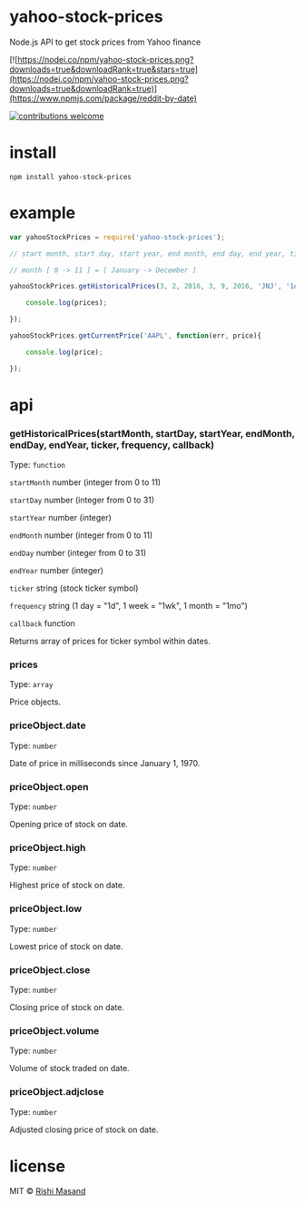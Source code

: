 # yahoo-stock-prices
Node.js API to get stock prices from Yahoo finance

[![https://nodei.co/npm/yahoo-stock-prices.png?downloads=true&downloadRank=true&stars=true](https://nodei.co/npm/yahoo-stock-prices.png?downloads=true&downloadRank=true)](https://www.npmjs.com/package/reddit-by-date)

[![contributions welcome](https://img.shields.io/badge/contributions-welcome-brightgreen.svg?style=flat)](https://github.com/darthbatman/yahoo-stock-prices)


# install

```
npm install yahoo-stock-prices
```

# example

```js
var yahooStockPrices = require('yahoo-stock-prices');

// start month, start day, start year, end month, end day, end year, ticker, frequency

// month [ 0 -> 11 ] = [ January -> December ]

yahooStockPrices.getHistoricalPrices(3, 2, 2016, 3, 9, 2016, 'JNJ', '1d', function(err, prices){

	console.log(prices);

});

yahooStockPrices.getCurrentPrice('AAPL', function(err, price){

	console.log(price);

});
```

# api

### getHistoricalPrices(startMonth, startDay, startYear, endMonth, endDay, endYear, ticker, frequency, callback)

Type: `function`

```startMonth``` number (integer from 0 to 11)

```startDay``` number (integer from 0 to 31)

```startYear``` number (integer)

```endMonth``` number (integer from 0 to 11)

```endDay``` number (integer from 0 to 31)

```endYear``` number (integer)

```ticker``` string (stock ticker symbol)

```frequency``` string (1 day = "1d", 1 week = "1wk", 1 month = "1mo")

```callback``` function

Returns array of prices for ticker symbol within dates. 

### prices

Type: `array`

Price objects.

### priceObject.date

Type: `number`

Date of price in milliseconds since January 1, 1970.

### priceObject.open

Type: `number`

Opening price of stock on date.

### priceObject.high

Type: `number`

Highest price of stock on date.

### priceObject.low

Type: `number`

Lowest price of stock on date.

### priceObject.close

Type: `number`

Closing price of stock on date.

### priceObject.volume

Type: `number`

Volume of stock traded on date.

### priceObject.adjclose

Type: `number`

Adjusted closing price of stock on date.

# license

MIT © [Rishi Masand](https://github.com/darthbatman)